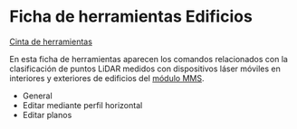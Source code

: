 # Ficha de herramientas Edificios

[Cinta de herramientas](../cinta-de-herramientas/)

En esta ficha de herramientas aparecen los comandos relacionados con la clasificación de puntos LiDAR medidos con dispositivos láser móviles en interiores y exteriores de edificios del [módulo MMS](../modulo-edificios.md).

* General
* Editar mediante perfil horizontal
* Editar planos


